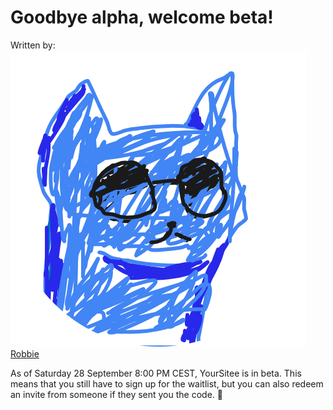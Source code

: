 # Goodbye alpha, welcome beta!

Written by: <img src="../.gitbook/assets/contributors/robskan (2).png" alt="" data-size="line"> [Robbie](../about/contributors.md#robskan-project-lead)

As of Saturday 28 September 8:00 PM CEST, YourSitee is in beta. This means that you still have to sign up for the waitlist, but you can also redeem an invite from someone if they sent you the code. 👀
